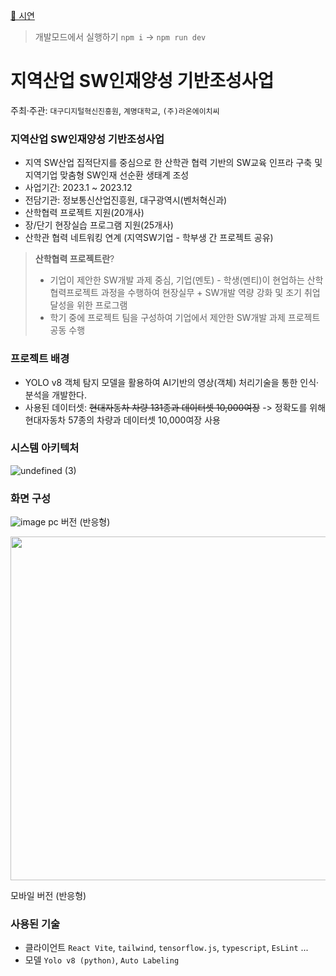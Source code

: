 [🚀 시연](https://industry-client.vercel.app)

> 개발모드에서 실행하기 `npm i` -> `npm run dev`

# 지역산업 SW인재양성 기반조성사업
주최·주관: `대구디지털혁신진흥원`, `계명대학교`, `(주)라온에이치씨`

### 지역산업 SW인재양성 기반조성사업

- 지역 SW산업 집적단지를 중심으로 한 산학관 협력 기반의 SW교육 인프라 구축 및 지역기업 맞춤형 SW인재 선순환 생태계 조성
- 사업기간: 2023.1 ~ 2023.12
- 전담기관: 정보통신산업진흥원, 대구광역시(벤처혁신과)
- 산학협력 프로젝트 지원(20개사)
- 장/단기 현장실습 프로그램 지원(25개사)
- 산학관 협력 네트워킹 연계 (지역SW기업 - 학부생 간 프로젝트 공유)

> **산학협력 프로젝트란**?
>
> - 기업이 제안한 SW개발 과제 중심, 기업(멘토) - 학생(멘티)이 현업하는 산학협력프로젝트 과정을 수행하여 현장실무 + SW개발 역량 강화 및 조기 취업 달성을 위한 프로그램
> - 학기 중에 프로젝트 팀을 구성하여 기업에서 제안한 SW개발 과제 프로젝트 공동 수행
 
### 프로젝트 배경
- YOLO v8 객체 탐지 모델을 활용하여 AI기반의 영상(객체) 처리기술을 통한 인식·분석을 개발한다.
- 사용된 데이터셋: ~~현대자동차 차량 131종과 데이터셋 10,000여장~~ -> 정확도를 위해 현대자동차 57종의 차량과 데이터셋 10,000여장 사용

### 시스템 아키텍처
![undefined (3)](https://github.com/lee7198/industryClient/assets/68184254/f43fcc21-3b4a-4fa8-9631-5e379e6d3443)

### 화면 구성
![image](https://github.com/lee7198/industryClient/assets/68184254/1aee907d-cdb0-40ca-b524-f43fc3f0ad74)
pc 버전 (반응형)

<p align="center">
 <img src="https://github.com/lee7198/industryClient/assets/68184254/7d6572dd-5d85-4340-92a5-e7f552b19e8d" height="550"/>
</p>
모바일 버전 (반응형)

### 사용된 기술 
- 클라이언트 `React Vite`, `tailwind`, `tensorflow.js`,  `typescript`, `EsLint` ...
- 모델 `Yolo v8 (python)`, `Auto Labeling`
